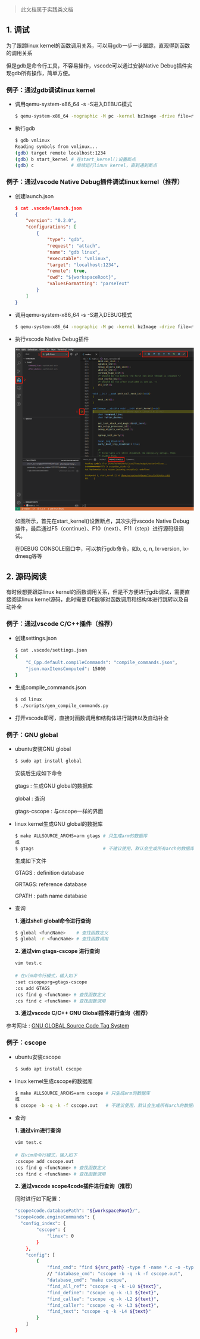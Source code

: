 > 此文档属于实践类文档

## 1. 调试

为了跟踪linux kernel的函数调用关系，可以用gdb一步一步跟踪，直观得到函数的调用关系

但是gdb是命令行工具，不容易操作，vscode可以通过安装Native Debug插件实现gdb所有操作，简单方便。

### 例子：通过gdb调试linux kernel

* 调用qemu-system-x86_64 -s -S进入DEBUG模式

  ```bash
  $ qemu-system-x86_64 -nographic -M pc -kernel bzImage -drive file=rootfs.ext4,if=ide,format=raw -append "root=/dev/sda console=ttyS0" -s -S
  ```

* 执行gdb

  ```bash
  $ gdb vmlinux
  Reading symbols from vmlinux...
  (gdb) target remote localhost:1234
  (gdb) b start_kernel # 在start_kernel()设置断点
  (gdb) c              # 继续运行linux kernel，直到遇到断点
  ```

### 例子：通过vscode Native Debug插件调试linux kernel（推荐）

* 创建launch.json

  ```json
  $ cat .vscode/launch.json 
  {
      "version": "0.2.0",
      "configurations": [
          {
              "type": "gdb",
              "request": "attach",
              "name": "gdb linux",
              "executable": "vmlinux",
              "target": "localhost:1234",
              "remote": true,
              "cwd": "${workspaceRoot}",
              "valuesFormatting": "parseText"
          }
      ]
  }
  ```

* 调用qemu-system-x86_64 -s -S进入DEBUG模式

  ```bash
  $ qemu-system-x86_64 -nographic -M pc -kernel bzImage -drive file=rootfs.ext4,if=ide,format=raw -append "root=/dev/sda console=ttyS0" -s -S
  ```

* 执行vscode Native Debug插件

  ![vscode_gdb](../resources/picture/vscode_gdb.png)

  如图所示，首先在start_kernel()设置断点，其次执行vscode Native Debug插件，最后通过F5（continue）、F10（next）、F11（step）进行源码级调试。

  在DEBUG CONSOLE窗口中，可以执行gdb命令，如b, c, n, lx-version, lx-dmesg等等

## 2. 源码阅读

有时候想要跟踪linux kernel的函数调用关系，但是不方便进行gdb调试，需要直接阅读linux kernel源码，此时需要IDE能够对函数调用和结构体进行跳转以及自动补全

### 例子：通过vscode C/C++插件（推荐）

* 创建settings.json

  ```bash
  $ cat .vscode/settings.json 
  {
      "C_Cpp.default.compileCommands": "compile_commands.json",
      "json.maxItemsComputed": 15000
  }
  ```

* 生成compile_commands.json

  ```bash
  $ cd linux
  $ ./scripts/gen_compile_commands.py
  ```

* 打开vscode即可，直接对函数调用和结构体进行跳转以及自动补全

### 例子：GNU global

* ubuntu安装GNU global

  ```bash
  $ sudo apt install global
  ```

  安装后生成如下命令

  gtags  : 生成GNU global的数据库

  global : 查询

  gtags-cscope : 与cscope一样的界面

* linux kernel生成GNU global的数据库

  ```bash
  $ make ALLSOURCE_ARCHS=arm gtags # 只生成arm的数据库
  或
  $ gtags                          # 不建议使用，默认会生成所有arch的数据库
  ```

  生成如下文件

  GTAGS   : definition database

  GRTAGS:  reference database

  GPATH  :  path name database

* 查询

  **1. 通过shell global命令进行查询**

  ```bash
  $ global <funcName>    # 查找函数定义
  $ global -r <funcName> # 查找函数调用
  ```

  **2. 通过vim gtags-cscope 进行查询**

  ```bash
  vim test.c
  
  # 在vim命令行模式，输入如下
  :set cscopeprg=gtags-cscope
  :cs add GTAGS
  :cs find g <funcName> # 查找函数定义
  :cs find c <funcName> # 查找函数调用
  ```

  **3. 通过vscode C/C++ GNU Global插件进行查询（推荐）**


参考网址 : [GNU GLOBAL Source Code Tag System](https://www.gnu.org/software/global/globaldoc.html)

### 例子：cscope

* ubuntu安装cscope

  ```bash
  $ sudo apt install cscope
  ```

* linux kernel生成cscope的数据库

  ```bash
  $ make ALLSOURCE_ARCHS=arm cscope # 只生成arm的数据库
  或
  $ cscope -b -q -k -f cscope.out   # 不建议使用，默认会生成所有arch的数据库
  ```

* 查询

  **1. 通过vim进行查询**

  ```bash
  vim test.c
  
  # 在vim命令行模式，输入如下
  :cscope add cscope.out
  :cs find g <funcName> # 查找函数定义
  :cs find c <funcName> # 查找函数调用
  ```

  **2. 通过vscode scope4code插件进行查询（推荐）**

  同时进行如下配置：

  ```bash
  "scope4code.databasePath": "${workspaceRoot}/",
  "scope4code.engineCommands": {
  	"config_index": {
          "cscope": {
              "linux": 0
          }
      },
      "config": [
          {
              "find_cmd": "find ${src_path} -type f -name *.c -o -type f -name *.h -o -type f -name *.cpp -o -type f -name *.cc -o -type f -name *.mm",
              // "database_cmd": "cscope -b -q -k -f cscope.out",
              "database_cmd": "make cscope",
              "find_all_ref": "cscope -q -k -L0 ${text}",
              "find_define": "cscope -q -k -L1 ${text}",
              "find_callee": "cscope -q -k -L2 ${text}",
              "find_caller": "cscope -q -k -L3 ${text}",
              "find_text": "cscope -q -k -L4 ${text}"
          }
      ]
  }
  ```

